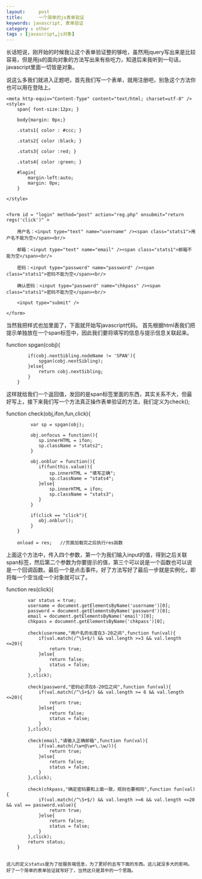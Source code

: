 ```yaml
---
layout:     post
title:      一个简单的js表单验证
keywords: javascript, 表单验证
category : other
tags : [javascript,js对象]
---
```


长话短说，刚开始的时候我让这个表单验证整的够呛，虽然用jquery写出来是比较容易，但是用js的面向对象的方法写出来有些吃力，知道后来我听到一句话，javascript里面一切皆是对象。


说这么多我们就进入正题吧，首先我们写一个表单，就用注册吧，别急这个方法你也可以用在登陆上。



    <meta http-equiv="Content-Type" content="text/html; charset=utf-8" />
    <style>
        span{ font-size:12px; }

        body{margin: 0px;}

        .stats1{ color : #ccc; }

        .stats2{ color :black; }

        .stats3{ color :red; }

        .stats4{ color :green; }
        
        #login{
            margin-left:auto;
            margin: 0px;
        }

    </style>


    <form id = "login" method="post" action="reg.php" onsubmit="return regs('click')" >

        用户名：<input type="text" name="username" /><span class="stats1">用户名不能为空</span><br/>

        邮箱：<input type="text" name="email" /><span class="stats1">邮箱不能为空</span><br/>

        密码：<input type="password" name="password" /><span class="stats1">密码不能为空</span><br/>

        确认密码：<input type="password" name="chkpass" /><span class="stats1">密码不能为空</span><br/>

        <input type="submit" />

    </form>


当然我把样式也加里面了，下面就开始写javascript代码。
首先根据html表我们把提示单独放在一个span标签中，因此我们要将填写的信息与提示信息关联起来。



 function spgan(cobj){

            if(cobj.nextSibling.nodeName != 'SPAN'){
                spgan(cobj.nextSibling);
            }else{
                return cobj.nextSibling;
            }
        }


这样就给我们一个返回值，发回的是span标签里面的东西，其实关系不大，但最好写上，接下来我们写一个方法真正操作表单验证的方法，我们定义为check();



function check(obj,ifon,fun,click){

             var sp = spgan(obj);

             obj.onfocus = function(){
                sp.innerHTML = ifon;
                sp.className = "stats2";
             }

             obj.onblur = function(){
                if(fun(this.value)){
                    sp.innerHTML = "填写正确";
                    sp.className = "stats4";
                }else{
                    sp.innerHTML = ifon;
                    sp.className = "stats3";
                }
             }

             if(click == "click"){
                obj.onblur();
             }
        }

        onload = res;   //页面加载完之后执行res函数



上面这个方法中，传入四个参数，第一个为我们输入input的值，得到之后关联span标签，然后第二个参数为你要提示的值，第三个可以说是一个函数也可以说是一个回调函数。最后一个是点击事件。好了方法写好了最后一步就是实例化，即将每一个空当成一个对象就可以了。



function res(click){

            var status = true;
            username = document.getElementsByName('username')[0];
            password = document.getElementsByName('password')[0];
            email = document.getElementsByName('email')[0];
            chkpass = document.getElementsByName('chkpass')[0];

            check(username,"用户名的长度在3-20之间",function fun(val){
                if(val.match(/^\S+$/) && val.length >=3 && val.length <=20){
                    return true;
                }else{
                    return false;
                    status = false;
                }
            },click);

            check(password,"密码必须在6-20位之间",function fun(val){
                if(val.match(/^\S+$/) && val.length >= 6 && val.length <=20){
                    return true;
                }else{
                    return false;
                    status = false;
                }
            },click);

            check(email,"请输入正确邮箱",function fun(val){
                if(val.match(/\w+@\w+\.\w/)){
                    return true;
                }else{
                    return false;
                    status = false;
                }
            },click);

            check(chkpass,"确定密码要和上面一致，规则也要相同",function fun(val){
                if(val.match(/^\S+$/) && val.length >=6 && val.length <=20 && val == password.value){
                    return true;
                }else{
                    return false;
                    status = false;
                }
            },click);
            return status;
        }

```

这儿的定义status是为了给服务端信息，为了更好的去写下面的东西。这儿就没多大的影响。
好了一个简单的表单验证就写好了，当然这只是其中的一个思路。